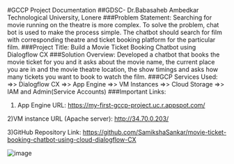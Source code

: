 #GCCP Project Documentation
##GDSC- Dr.Babasaheb Ambedkar Technological University, Lonere
###Problem Statement:
Searching for movie running on the theatre is more
complex. To solve the problem, chat bot is used to make the process simple.
The chatbot should search for film with corresponding theatre and ticket
booking platform for the particular film.
###Project Title:
Build a Movie Ticket Booking Chatbot using Dialogflow CX
###Solution Overview: 
Developed a chatbot that books the movie ticket for you
and it asks about the movie name, the current place you are in and the movie
theatre location, the show timings and asks how many tickets you want to
book to watch the film.
###GCP Services Used:
=>> Dialogflow CX
=>> App Engine
=>> VM Instances
=>> Cloud Storage
=>> IAM and Admin(Service Accounts)
###Important Links:
1) App Engine URL:
https://my-first-gccp-project.uc.r.appspot.com/

2)VM instance URL (Apache server):
http://34.70.0.203/

3)GitHub Repository Link:
https://github.com/SamikshaSankar/movie-ticket-booking-chatbot-using-cloud-dialogflow-CX

![image](https://user-images.githubusercontent.com/71881295/211217071-cba7b497-822b-4906-902f-099ec988eec7.png)
